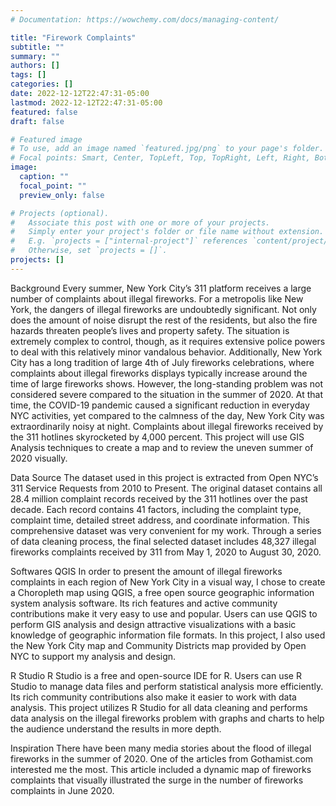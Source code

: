 ```yaml
---
# Documentation: https://wowchemy.com/docs/managing-content/

title: "Firework Complaints"
subtitle: ""
summary: ""
authors: []
tags: []
categories: []
date: 2022-12-12T22:47:31-05:00
lastmod: 2022-12-12T22:47:31-05:00
featured: false
draft: false

# Featured image
# To use, add an image named `featured.jpg/png` to your page's folder.
# Focal points: Smart, Center, TopLeft, Top, TopRight, Left, Right, BottomLeft, Bottom, BottomRight.
image:
  caption: ""
  focal_point: ""
  preview_only: false

# Projects (optional).
#   Associate this post with one or more of your projects.
#   Simply enter your project's folder or file name without extension.
#   E.g. `projects = ["internal-project"]` references `content/project/deep-learning/index.md`.
#   Otherwise, set `projects = []`.
projects: []
---
```

Background
Every summer, New York City’s 311 platform receives a large number of complaints about illegal fireworks. For a metropolis like New York, the dangers of illegal fireworks are undoubtedly significant. Not only does the amount of noise disrupt the rest of the residents, but also the fire hazards threaten people’s lives and property safety. The situation is extremely complex to control, though, as it requires extensive police powers to deal with this relatively minor vandalous behavior. Additionally, New York City has a long tradition of large 4th of July fireworks celebrations, where complaints about illegal fireworks displays typically increase around the time of large fireworks shows. However, the long-standing problem was not considered severe compared to the situation in the summer of 2020. At that time, the COVID-19 pandemic caused a significant reduction in everyday NYC activities, yet compared to the calmness of the day, New York City was extraordinarily noisy at night. Complaints about illegal fireworks received by the 311 hotlines skyrocketed by 4,000 percent. This project will use GIS Analysis techniques to create a map and to review the uneven summer of 2020 visually.

Data Source
The dataset used in this project is extracted from Open NYC’s 311 Service Requests from 2010 to Present. The original dataset contains all 28.4 million complaint records received by the 311 hotlines over the past decade. Each record contains 41 factors, including the complaint type, complaint time, detailed street address, and coordinate information. This comprehensive dataset was very convenient for my work. Through a series of data cleaning process, the final selected dataset includes 48,327 illegal fireworks complaints received by 311 from May 1, 2020 to August 30, 2020.

Softwares
QGIS
In order to present the amount of illegal fireworks complaints in each region of New York City in a visual way, I chose to create a Choropleth map using QGIS, a free open source geographic information system analysis software. Its rich features and active community contributions make it very easy to use and popular. Users can use QGIS to perform GIS analysis and design attractive visualizations with a basic knowledge of geographic information file formats. In this project, I also used the New York City map and Community Districts map provided by Open NYC to support my analysis and design.

R Studio
R Studio is a free and open-source IDE for R. Users can use R Studio to manage data files and perform statistical analysis more efficiently. Its rich community contributions also make it easier to work with data analysis. This project utilizes R Studio for all data cleaning and performs data analysis on the illegal fireworks problem with graphs and charts to help the audience understand the results in more depth.

Inspiration
There have been many media stories about the flood of illegal fireworks in the summer of 2020. One of the articles from Gothamist.com interested me the most. This article included a dynamic map of fireworks complaints that visually illustrated the surge in the number of fireworks complaints in June 2020.